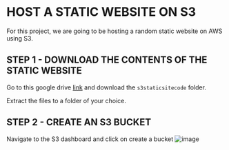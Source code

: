 # HOST A STATIC WEBSITE ON S3

For this project, we are going to be hosting a random static website on AWS using S3.

## STEP 1 - DOWNLOAD THE CONTENTS OF THE STATIC WEBSITE

Go to this google drive [link](https://drive.google.com/drive/folders/1Odgbg6mR7zdJW9AFn_-xHNzQ9eWaFOyC) and download the `s3staticsitecode` folder.

Extract the files to a folder of your choice.

## STEP 2 - CREATE AN S3 BUCKET

Navigate to the S3 dashboard and click on create a bucket
![image](https://user-images.githubusercontent.com/22638955/139158812-006ad5a0-bd4d-4963-9a17-2c12bd3d5ba2.png)

